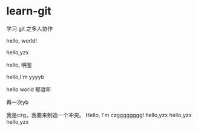 # learn-git
学习 git 之多人协作

hello, world!

hello,yzx

hello, 明鉴

hello,I'm yyyyb

hello world 郁哲昕

再一次yb

我是czg，我要来制造一个冲突。
Hello, I'm czgggggggg!
hello,yzx
hello,yzx
hello,yzx
